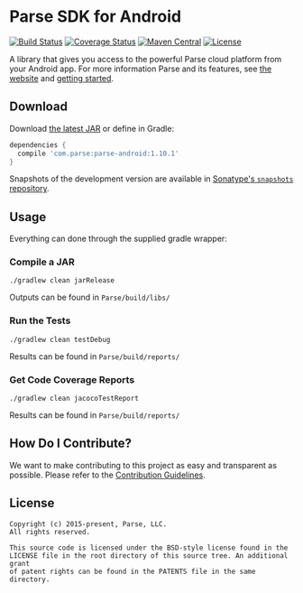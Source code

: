 # Parse SDK for Android
[![Build Status][build-status-svg]][build-status-link]
[![Coverage Status][coverage-status-svg]][coverage-status-link]
[![Maven Central][maven-svg]][maven-link]
[![License][license-svg]][license-link]


A library that gives you access to the powerful Parse cloud platform from your Android app. 
For more information Parse and its features, see [the website][parse.com] and [getting started][guide].

## Download
Download [the latest JAR][latest] or define in Gradle:

```groovy
dependencies {
  compile 'com.parse:parse-android:1.10.1'
}
```

Snapshots of the development version are available in [Sonatype's `snapshots` repository][snap].

## Usage
Everything can done through the supplied gradle wrapper:

### Compile a JAR
```
./gradlew clean jarRelease
```
Outputs can be found in `Parse/build/libs/`

### Run the Tests
```
./gradlew clean testDebug
```
Results can be found in `Parse/build/reports/`

### Get Code Coverage Reports
```
./gradlew clean jacocoTestReport
```
Results can be found in `Parse/build/reports/`

## How Do I Contribute?
We want to make contributing to this project as easy and transparent as possible. Please refer to the [Contribution Guidelines](CONTRIBUTING.md).

## License
    Copyright (c) 2015-present, Parse, LLC.
    All rights reserved.

    This source code is licensed under the BSD-style license found in the
    LICENSE file in the root directory of this source tree. An additional grant 
    of patent rights can be found in the PATENTS file in the same directory.

 [parse.com]: https://www.parse.com/products/android
 [guide]: https://www.parse.com/docs/android/guide
 [blog]: https://blog.parse.com/

 [latest]: https://search.maven.org/remote_content?g=com.parse&a=parse-android&v=LATEST
 [snap]: https://oss.sonatype.org/content/repositories/snapshots/

 [build-status-svg]: https://travis-ci.org/ParsePlatform/Parse-SDK-Android.svg?branch=master
 [build-status-link]: https://travis-ci.org/ParsePlatform/Parse-SDK-Android
 [coverage-status-svg]: https://coveralls.io/repos/ParsePlatform/Parse-SDK-Android/badge.svg?branch=master&service=github
 [coverage-status-link]: https://coveralls.io/github/ParsePlatform/Parse-SDK-Android?branch=master
 [maven-svg]: https://maven-badges.herokuapp.com/maven-central/com.parse/parse-android/badge.svg?style=flat
 [maven-link]: https://maven-badges.herokuapp.com/maven-central/com.parse/parse-android
 [license-svg]: https://img.shields.io/badge/license-BSD-lightgrey.svg
 [license-link]: https://github.com/ParsePlatform/Parse-SDK-Android/blob/master/LICENSE
